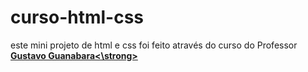 # curso-html-css
este mini projeto de html e css foi feito através do curso do Professor <a href="https://github.com/gustavoguanabara/html-css" target="_blank"><strong>Gustavo Guanabara<\strong></a>

